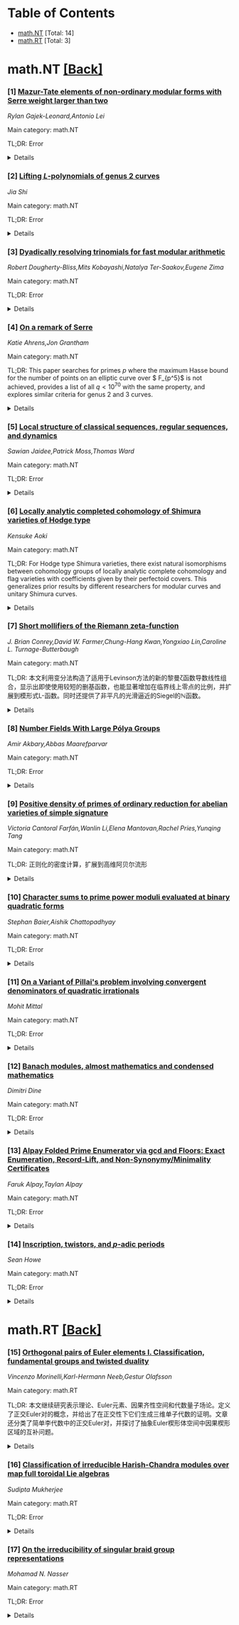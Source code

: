 <div id=toc></div>

# Table of Contents

- [math.NT](#math.NT) [Total: 14]
- [math.RT](#math.RT) [Total: 3]


<div id='math.NT'></div>

# math.NT [[Back]](#toc)

### [1] [Mazur-Tate elements of non-ordinary modular forms with Serre weight larger than two](https://arxiv.org/abs/2508.11007)
*Rylan Gajek-Leonard,Antonio Lei*

Main category: math.NT

TL;DR: Error


<details>
  <summary>Details</summary>
Motivation: Error

Method: Error

Result: Error

Conclusion: Error

Abstract: Fix an odd prime $p$ and let $f$ be a non-ordinary eigen-cuspform of weight
$k$ and level coprime to $p$. Assuming $p>k-1$, we compute asymptotic formulas
for the Iwasawa invariants of the Mazur-Tate elements attached to $f$ in terms
of the corresponding invariants of the signed $p$-adic $L$-functions. By
combining this with a version of mod $p$ multiplicity one, we also obtain
descriptions of the $\lambda$-invariants of Mazur-Tate elements attached to
certain higher weight modular forms with Serre weight $<p+1$, generalizing
results of Pollack and Weston in the Serre weight 2 case.

</details>


### [2] [Lifting $L$-polynomials of genus 2 curves](https://arxiv.org/abs/2508.11028)
*Jia Shi*

Main category: math.NT

TL;DR: Error


<details>
  <summary>Details</summary>
Motivation: Error

Method: Error

Result: Error

Conclusion: Error

Abstract: Let $C$ be a genus $2$ curve over $\mathbb{Q}$. Harvey and Sutherland's
implementation of Harvey's average polynomial-time algorithm computes the
$\bmod \ p$ reduction of the numerator of the zeta function of $C$ at all good
primes $p\leq B$ in $O(B\log^{3+o(1)}B)$ time, which is $O(\log^{4+o(1)} p)$
time on average per prime. Alternatively, their algorithm can do this for a
single good prime $p$ in $O(p^{1/2}\log^{1+o(1)}p)$ time. While Harvey's
algorithm can also be used to compute the full zeta function, no practical
implementation of this step currently exists.
  In this article, we present an $O(\log^{2+o(1)}p)$ Las Vegas algorithm that
takes the $\bmod \ p$ output of Harvey and Sutherland's implementation and
outputs the full zeta function. We then benchmark our results against the
fastest algorithms currently available for computing the full zeta function of
a genus~$2$ curve, finding substantial speedups in both the average
polynomial-time and single prime settings.

</details>


### [3] [Dyadically resolving trinomials for fast modular arithmetic](https://arxiv.org/abs/2508.11043)
*Robert Dougherty-Bliss,Mits Kobayashi,Natalya Ter-Saakov,Eugene Zima*

Main category: math.NT

TL;DR: Error


<details>
  <summary>Details</summary>
Motivation: Error

Method: Error

Result: Error

Conclusion: Error

Abstract: Residue number systems based on pairwise relatively prime moduli are a
powerful tool for accelerating integer computations via the Chinese Remainder
Theorem. We study a structured family of moduli of the form $2^n - 2^k + 1$,
originally proposed for their efficient arithmetic and bit-level properties.
These trinomial moduli support fast modular operations and exhibit scalable
modular inverses.
  We investigate the problem of constructing large sets of pairwise relatively
prime trinomial moduli of fixed bit length. By analyzing the corresponding
trinomials $x^n - x^k + 1$, we establish a sufficient condition for coprimality
based on polynomial resultants. This leads to a graph-theoretic model where
maximal sets correspond to cliques in a compatibility graph, and we use maximum
clique-finding algorithms to construct large examples in practice. Using the
theory of graph colorings, resultants, and properties of cyclotomic
polynomials, we also prove upper bounds on the size of such sets as a function
of $n$.

</details>


### [4] [On a remark of Serre](https://arxiv.org/abs/2508.11048)
*Katie Ahrens,Jon Grantham*

Main category: math.NT

TL;DR: This paper searches for primes $p$ where the maximum Hasse bound for the number of points on an elliptic curve over $
F_{p^5}$ is not achieved, provides a list of all $q<10^{70}$ with the same property, and explores similar criteria for genus 2 and 3 curves.


<details>
  <summary>Details</summary>
Motivation: Paper Motivation:
-Inspired by Serre's remark, there is a theoretical interest in understanding elliptic curves and their point counts under the Hasse bound.
-Extends the search for primes where the Hasse bound for elliptic curves over $
F_{p^5}$ is not achieved.
-Explores heuristics to estimate the number of such cases.
-Also examines similar properties for genus 2 and 3 curves for broader implications.

Method: Paper Methods:
-Extends the search from previous studies to identify primes $p$ where the maximum Hasse bound over $
F_{p^5}$ is not achieved for elliptic curves.
-Utilizes algorithms and number theory to compile a list of all $q<10^{70}$ where the Hasse bound is not achieved.
-Investigates heuristic models to predict the density or distribution of such $q$-values.
-Adapts these heuristics for genus 2 and 3 curves to explore analogous phenomena.

Result: Key Results:
-Identified primes $p$ where the maximum Hasse bound for the number of points on an elliptic curve is not achieved over $
F_{p^5}$.
-Generated a comprehensive list of $q$-values (under $10^{70}$) where the Hasse bound fails to be realized for the given elliptic curve conditions.
-Provided heuristic arguments for estimating the expected number of such $q$-values in various ranges.
-For genus 2 and 3 curves, outlined criteria similar to the genus 1 case and discussed their potential existence and distribution.

Conclusion: This paper contributes to the understanding of the Hasse bound in the context of elliptic and higher genus curves. By extending the search threshold and providing heuristic models, it sheds light on the scarcity or abundance of primes where the Hasse bound is not achieved. The findings add to the theoretical framework of algebraic curves over finite fields and present open questions for further research.

Abstract: Inspired by a remark of Serre, we extend the search for primes $p$ such that
the maximum Hasse bound for the number of points on an elliptic curve over
$\mathbb{F}_{p^5}$ is not achieved. We then give a list of all $q<10^{70}$ such
that the Hasse bound is not achieved over $\mathbb{F}_{q}$. We explore the
heuristics for how many such numbers should exist in each case. Finally, look
at similar criteria for genus $2$ and $3$ curves.

</details>


### [5] [Local structure of classical sequences, regular sequences, and dynamics](https://arxiv.org/abs/2508.11054)
*Sawian Jaidee,Patrick Moss,Thomas Ward*

Main category: math.NT

TL;DR: Error


<details>
  <summary>Details</summary>
Motivation: Error

Method: Error

Result: Error

Conclusion: Error

Abstract: We introduce the notions of local realizability at a prime and algebraic
realizability of an integer sequence. After discussing this notion in general
we consider it for the Euler numbers, the Bernoulli denominators, and the
Bernoulli numerators. This gives, for example, a dynamical characterization of
the Bernoulli regular primes. Algebraic realizability of the Bernoulli
denominators is shown at every prime, giving a different perspective on the
great diversity of congruences satisfied by this sequence. We show that the
sequence of Euler numbers cannot be realized on a nilpotent group, which may
explain why it is less hospitable to congruence hunting.

</details>


### [6] [Locally analytic completed cohomology of Shimura varieties of Hodge type](https://arxiv.org/abs/2508.11099)
*Kensuke Aoki*

Main category: math.NT

TL;DR: For Hodge type Shimura varieties, there exist natural isomorphisms between cohomology groups of locally analytic complete cohomology and flag varieties with coefficients given by their perfectoid covers. This generalizes prior results by different researchers for modular curves and unitary Shimura curves.


<details>
  <summary>Details</summary>
Motivation: This research extends the understanding of cohomological properties for Shimura varieties beyond previous limited cases (modular and unitary curves) by exploring isomorphisms under a broader Hodge type condition and utilizing perfectoid spaces, which might reveal deeper connections in arithmetic geometry.

Method: The authors worked with Hodge type Shimura varieties, and studied cohomology groups using perfectoid covers of these varieties to establish the relation with flag varieties, leading to natural isomorphisms.

Result: Natural isomorphisms are established showing the equivalence between cohomology in the flag variety setting using perfectoid coefficients and locally analytic complete cohomology for a broader class of Hodge type Shimura varieties.

Conclusion: The study generalizes previous cohomology results to Hodge type Shimura varieties, potentially contributing future insights in arithmetic geometry by connecting two important cohomological frameworks.

Abstract: For Shimura varieties of Hodge type, we show that there are natural
isomorphisms between locally analytic complete cohomology groups and cohomology
groups for flag varieties with coefficient which is given by their perfectoid
covers. This result is a generalization of that of Pan for the modular curve
and Qiu-Su for unitary Shimura curves.

</details>


### [7] [Short mollifiers of the Riemann zeta-function](https://arxiv.org/abs/2508.11108)
*J. Brian Conrey,David W. Farmer,Chung-Hang Kwan,Yongxiao Lin,Caroline L. Turnage-Butterbaugh*

Main category: math.NT

TL;DR: 本文利用变分法构造了适用于Levinson方法的新的黎曼ζ函数导数线性组合，显示出即使使用较短的删基函数，也能显著增加在临界线上零点的比例，并扩展到模形式L-函数。同时还提供了非平凡的光滑逼近的Siegel的$ℕ$函数。


<details>
  <summary>Details</summary>
Motivation: 作者旨在利用变分法和Levinson方法来改进对黎曼ζ函数和模形式L-函数在临界线上零点比例的估计，同时减少对较长删基函数的依赖。

Method: 应用变分法构造新的黎曼ζ函数导数线性组合，改进Levinson方法中的删基选择，从而更有效地分析零点分布。

Result: 使用较短的删基函数时，新线性组合显著提高了黎曼ζ函数和模形式L-函数在临界线上的零点比例，达到前人研究的两倍以上。此外，这些组合还提供了Siegel的$ℕ$函数的光滑逼近。

Conclusion: 作者表明，在较短的删基函数的情况下，优化线性组合比优化删基函数本身对提高临界线上零点比例有更大的作用。这种新方法在黎曼ζ函数和模形式L-函数中均表现出色，并揭示了与著名Riemann-Siegel公式的联系。

Abstract: We apply the calculus of variations to construct a new sequence of linear
combinations of derivatives of the Riemann $\zeta$-function adapted to
Levinson's method, which yield a positive proportion of zeros of the
$\zeta$-function on the critical line, regardless of how short the mollifier
is. Our construction extends readily to modular $L$-functions. Even with
Levinson's original choice of mollifier, our method more than doubles the
proportions of zeros on the critical line for modular $L$-functions previously
obtained by Bernard and K\"uhn--Robles--Zeindler, while relying on the same
arithmetic inputs. This indicates that optimizing the linear combinations, an
approach that has received relatively little attention, has a more pronounced
effect than refining the mollifier when it is short. Curiously, our linear
combinations provide non-trivial smooth approximations of Siegel's
$\mathfrak{f}$-function in the celebrated Riemann--Siegel formula.

</details>


### [8] [Number Fields With Large Pólya Groups](https://arxiv.org/abs/2508.11125)
*Amir Akbary,Abbas Maarefparvar*

Main category: math.NT

TL;DR: Error


<details>
  <summary>Details</summary>
Motivation: Error

Method: Error

Result: Error

Conclusion: Error

Abstract: The P\'olya group ${\rm Po}(K)$ of a number field $K$ is the subgroup of the
ideal class group ${\rm Cl}(K)$ of $K$ generated by the classes of all the
products of the prime ideals of $K$ with the same norm. Motivated by the
classical "one class in each genus problem", we prove general finiteness
theorems for the number fields $K$ with a fixed P\'olya index $\left[{\rm
Cl}(K):{\rm Po}(K)\right]$ in the families of Galois number fields, solvable
CM-fields, and real quadratic fields of extended R-D type. We also give
classification results for specific families. Most notably, we classify,
unconditionally, all imaginary bi-quadratic and imaginary tri-quadratic fields
with the P\'olya index one. Furthermore, we classify all real quadratic fields
of extended R-D type (with possibly only one more field) with the P\'olya index
one. Also, under GRH, we give the complete list of 161 imaginary quadratic
fields with the P\'olya index two. Finally, as a byproduct of our results, we
extend, from narrow R-D types to the extended R-D types, Dohmae's
classification of real quadratic fields of narrow R-D type whose narrow genus
numbers equal their narrow class numbers.

</details>


### [9] [Positive density of primes of ordinary reduction for abelian varieties of simple signature](https://arxiv.org/abs/2508.11174)
*Victoria Cantoral Farfán,Wanlin Li,Elena Mantovan,Rachel Pries,Yunqing Tang*

Main category: math.NT

TL;DR: 正则化的密度计算，扩展到高维阿贝尔流形


<details>
  <summary>Details</summary>
Motivation: Serre对于无CM椭圆曲线在数域L中的普通约减素数密度为1的结果，以及继Katz和Ogus对阿贝尔曲面之后的研究进展，Sawin最近对普通约减素数的密度进行了深入研究。现有成果的推广需要进一步探索高维阿贝尔流形的适用条件。

Method: 作者采用结构化数学方法分析高维阿贝尔流形的约减密度问题，结合Sawin模型和具体例子如三次到七次曲线雅可比族进行推导。

Result: 论文提供了阿贝尔流形A具有CM体F作为在其上的乘法作用满足特定条件时的普通约减密度结果，通过具体例子验证了理论推导。

Conclusion: 论文在高维阿贝尔流形普通约减密度计算上取得重要进展，扩展了现有理论，并获得了实际例子的验证。

Abstract: By a result of Serre, if $A$ is an elliptic curve without CM defined over a
number field $L$, then the set of primes of $L$ for which $A$ has ordinary
reduction has density $1$. Katz and Ogus proved the same is true when $A$ is an
abelian surface, after possibly passing to a finite extension of $L$. More
recently, Sawin computed the density of the set of primes of $L$ for which an
abelian surface $A$ has ordinary reduction, depending on the endomorphism
algebra of $A$. In this paper, we prove some generalizations of these results
when $A$ is an absolutely simple abelian variety of arbitrary dimension whose
endomorphism algebra is a CM field $F$, under specific conditions on the
signature of the multiplication action of $F$ on $A$. We include explicit
examples from Jacobians of curves of genus three through seven admitting cyclic
covers to the projective line.

</details>


### [10] [Character sums to prime power moduli evaluated at binary quadratic forms](https://arxiv.org/abs/2508.11231)
*Stephan Baier,Aishik Chattopadhyay*

Main category: math.NT

TL;DR: Error


<details>
  <summary>Details</summary>
Motivation: Error

Method: Error

Result: Error

Conclusion: Error

Abstract: We establish estimates for short character sums to prime power moduli
evaluated at binary quadratic forms. This complements estimates established by
Heath-Brown for such character sums to squarefree moduli. To this end, we use
tools from the $p$-adic theory of exponential sums, as initiated by
Mili\'cevi\'c.

</details>


### [11] [On a Variant of Pillai's problem involving convergent denominators of quadratic irrationals](https://arxiv.org/abs/2508.11243)
*Mohit Mittal*

Main category: math.NT

TL;DR: Error


<details>
  <summary>Details</summary>
Motivation: Error

Method: Error

Result: Error

Conclusion: Error

Abstract: Let $(q_{\alpha, n})_{n \geq 0}$ be the sequence of convergent denominators
to the simple continued fraction expansion of $\alpha$. For certain specific
choices of $\alpha$, this sequence is a Lehmer sequence. In this paper, we show
that there are only finitely many integers $c$ such that the equation
$q_{\alpha, n} - q_{\beta, m} = c$ has at least two distinct solutions $(n,m)$,
where $\alpha,\beta$ are quadratic irrationals with $\mathbb{Q}(\alpha)\neq
\mathbb{Q}(\beta)$. In specific instances, we solve the equation $q_{\alpha, n}
- q_{\beta, m} = c$ completely and explicitly list all solutions.

</details>


### [12] [Banach modules, almost mathematics and condensed mathematics](https://arxiv.org/abs/2508.11268)
*Dimitri Dine*

Main category: math.NT

TL;DR: Error


<details>
  <summary>Details</summary>
Motivation: Error

Method: Error

Result: Error

Conclusion: Error

Abstract: We study the relationship between almost mathematics, condensed mathematics
and the categories of seminormed and Banach modules over a Banach ring $A$,
with submetric (norm-decreasing) $A$-module homomorphisms for morphisms. If $A$
is a Banach ring with a norm-multiplicative topologically nilpotent unit
$\varpi$ contained in the closed unit ball $A_{\leq1}$ such that $\varpi$
admits a compatible system of $p$-power roots $\varpi^{1/p^{n}}$ with
\begin{equation*}\lVert\varpi^{1/p^{n}}\rVert=\lVert\varpi\rVert^{1/p^{n}}\end{equation*}for
all $n$, we prove that the "almost closed unit ball" functor
\begin{equation*}M\mapsto M_{\leq1}^{a}\end{equation*}is an equivalence between
the category of Banach $A$-modules and submetric $A$-module maps and the
category of $\varpi$-adically complete, $\varpi$-torsion-free almost
$(A_{\leq1}, (\varpi^{1/p^{\infty}}))$-modules. We also obtain an analogous
result for Banach algebras and almost algebras. The main novelty in our
approach is that we show that the norm on the Banach module $M$ is completely
determined by the corresponding almost $A_{\leq1}$-module $M_{\leq1}^{a}$,
rather than being determined only up to equivalence.
  We deduce from our results the existence of a natural fully faithful
embedding of the category of Banach $A$-modules and submetric $A$-module maps
into the category of (static) condensed almost $(A_{\leq1},
(\varpi^{1/p^{\infty}}))$-modules in the sense of Mann, which factors through
the full subcategory of solid condensed $(A_{\leq1},
(\varpi^{1/p^{\infty}}))$-almost modules. If $A$ is perfectoid and the adic
spectrum of $(A, A^{\circ})$ is totally disconnected, we show that this
embedding transforms the complete tensor product of Banach $A$-modules into (an
almost analog of) the solid tensor product of solid condensed almost modules.

</details>


### [13] [Alpay Folded Prime Enumerator via gcd and Floors: Exact Enumeration, Record-Lift, and Non-Synonymy/Minimality Certificates](https://arxiv.org/abs/2508.11466)
*Faruk Alpay,Taylan Alpay*

Main category: math.NT

TL;DR: Error


<details>
  <summary>Details</summary>
Motivation: Error

Method: Error

Result: Error

Conclusion: Error

Abstract: A single closed expression $f_{\text{Alpay},U}(x)$ is presented which, for
every integer $x\ge 0$, returns the $(x+1)$-th prime $p_{x+1}$. The
construction uses only integer arithmetic, greatest common divisors, and floor
functions. A prime indicator $I(j)$ is encoded through a short $\gcd$-sum; a
cumulative counter $S(i)=\sum_{j\le i}I(j)$ equals $\pi(i)$; and a folded step
$A(i,x)$ counts precisely up to the next prime index without piecewise
branching. A corollary shows that for any fixed integer $L\ge 2$, the integer
$P^\star=f_{\text{Alpay},U}(L)$ is prime and $P^\star>L$. Two explicit
schedules $U(x)$ are given: a square schedule $U_{\text{sq}}(x)=(x+1)^2$ and a
near-linear schedule $U_{\text{Alpay-lin}}(x)=\Theta(x\log x)$ justified by
explicit bounds on $p_n$. We include non-synonymy certificates relative to
Willans-type enumerators (schedule and operator-signature separation) and prove
an asymptotic minimality bound: any forward-count enumerator requires
$U(x)=\Omega(x\log x)$ while $U_{\text{Alpay-lin}}$ achieves $O(x\log x)$. We
also provide explicit operation counts (''form complexity'') of the folded
expression.

</details>


### [14] [Inscription, twistors, and $p$-adic periods](https://arxiv.org/abs/2508.11589)
*Sean Howe*

Main category: math.NT

TL;DR: Error


<details>
  <summary>Details</summary>
Motivation: Error

Method: Error

Result: Error

Conclusion: Error

Abstract: We introduce the theory of inscribed $v$-sheaves, a differentiable extension
of the theory of diamonds and $v$-sheaves with internal tangent bundles that
are often relative inscribed Banach-Colmez spaces, then apply this theory to
the study of $p$-adic periods. In particular, we construct natural inscribed
versions of the Hodge and Hodge-Tate period maps and their lattice refinements
for de Rham torsors, then compute the derivatives of these period maps in terms
of classical structures in $p$-adic Hodge theory. These torsors include
infinite level global Shimura varieties and infinite level local Shimura
varieties, and for these spaces we also give another moduli-theoretic
construction of the inscribed structure; the construction in the local Shimura
case applies more generally to the non-minuscule moduli of mixed characterisic
local shtukas with one leg. The key new ingredients in our study of inscribed
structures on $p$-adic Lie group torsors over smooth rigid varieties over a
$p$-adic field are the Liu-Zhu period map, a refinement of the Hodge period map
whose derivative is the geometric Sen morphism/canonical Higgs field, and a
closely related exact tensor functor from $\mathbb{Q}_p$-local systems to a
category of twistor bundles on the relative thickened Fargues-Fontaine curve.
These new structures are only visible after passing to the inscribed setting.
We also discuss some possible implications of our computations in the vein of
``differential topology for diamonds."

</details>


<div id='math.RT'></div>

# math.RT [[Back]](#toc)

### [15] [Orthogonal pairs of Euler elements I. Classification, fundamental groups and twisted duality](https://arxiv.org/abs/2508.10960)
*Vincenzo Morinelli,Karl-Hermann Neeb,Gestur Olafsson*

Main category: math.RT

TL;DR: 本文继续研究表示理论、Euler元素、因果齐性空间和代数量子场论。定义了正交Euler对的概念，并给出了在正交性下它们生成三维单子代数的证明。文章还分类了简单李代数中的正交Euler对，并探讨了抽象Euler楔形体空间中因果楔形区域的互补问题。


<details>
  <summary>Details</summary>
Motivation: 文中所开展的项目旨在进一步探索表示理论、Euler元素、因果楔形空间及其在代数量子场论中的应用。正交Euler对是这一领域的一个关键概念，用来构建几何与物理结构之间的联系，同时也为分析AQFT中的因果结构提供理论基础。

Method: 在论文中，围绕Euler元素的正交关系展开研究，利用李代数的理论工具来分类正交Euler对。引入了抽象Euler楔形空间的数学结构，并通过链式的逐级互补概念将因境界域与纯群论方式定义的结构联系起来。

Result: 本文在正交Euler对的研究中取得了三项主要成果：第一，证明了满足正交条件的两个Euler元素 (h,k) 与它们的反序 (k,h) 会在三维李代数中生成一个简单位形元素；第二，给出了简单李代数中正交Euler对的分类；第三，通过链式的因果互补关系证明了任意一对扭转互补可以通过从三维子代数的连续互补构造连接。

Conclusion: 这项研究强化了李代数理论在代数量子场论和数学物理中的基础地位，并为因果结构和对称性提供了新的数学工具和视角。分类和构造结果可能对进一步探讨局部对称性和具有因果属性的几何对象产生深远影响。

Abstract: The current article continues our project
  on representation theory, Euler elements, causal homogeneous spaces and
  Algebraic Quantum Field Theory (AQFT).
  We call a pair (h,k) of Euler elements
  orthogonal if $e^{\pi i \ad h} k = -k$.
  We show that, if (h,k) and (k,h) are orthogonal, then
  they generate a 3-dimensional simple subalgebra.
  We also classify orthogonal Euler pairs in simple Lie algebras
  and determine the fundamental groups of adjoint Euler elements
  in arbitrary finite-dimensional Lie algebras.
  Causal complements of wedge regions in spacetimes
  can be related to so-called
  twisted complements in the space
  of abstract Euler wedges, defined in purely group theoretic terms.
  We show that any pair of twisted complements can be connected
  by a chain of successive complements coming from $3$-dimensional subalgebras.

</details>


### [16] [Classification of irreducible Harish-Chandra modules over map full toroidal Lie algebras](https://arxiv.org/abs/2508.11448)
*Sudipta Mukherjee*

Main category: math.RT

TL;DR: Error


<details>
  <summary>Details</summary>
Motivation: Error

Method: Error

Result: Error

Conclusion: Error

Abstract: A natural higher dimensional analogue of the affine-Virasoro algebra is the
full toroidal Lie algebra. In this paper, we classify irreducible
Harish-Chandra modules for map full toroidal Lie algebras. We show that every
such module is either a cuspidal or a highest weight module. Furthermore, we
prove that they turn out to be single point evaluation modules.

</details>


### [17] [On the irreducibility of singular braid group representations](https://arxiv.org/abs/2508.11580)
*Mohamad N. Nasser*

Main category: math.RT

TL;DR: Error


<details>
  <summary>Details</summary>
Motivation: Error

Method: Error

Result: Error

Conclusion: Error

Abstract: We study the irreducibility of complex representations of the singular braid
group of $n$ strands, namely $SB_n$. Our first finding is that we determine the
forms of all irreducible representations $\rho: SB_2 \rightarrow
GL_2(\mathbb{C})$. The second finding is that we determine the forms of all
irreducible representations $\rho: SB_3 \rightarrow GL_2(\mathbb{C})$ and we
introduce the forms of some irreducible representations $\rho: SB_3 \rightarrow
GL_3(\mathbb{C})$. The third finding is that we study the irreducibility of the
homogeneous local representations of $SB_n$.

</details>
